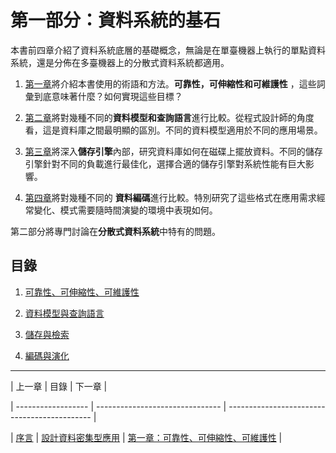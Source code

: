 # 第一部分：資料系統的基石 



本書前四章介紹了資料系統底層的基礎概念，無論是在單臺機器上執行的單點資料系統，還是分佈在多臺機器上的分散式資料系統都適用。



1. [第一章](ch1.md)將介紹本書使用的術語和方法。**可靠性，可伸縮性和可維護性** ，這些詞彙到底意味著什麼？如何實現這些目標？

2. [第二章](ch2.md)將對幾種不同的**資料模型和查詢語言**進行比較。從程式設計師的角度看，這是資料庫之間最明顯的區別。不同的資料模型適用於不同的應用場景。

3. [第三章](ch3.md)將深入**儲存引擎**內部，研究資料庫如何在磁碟上擺放資料。不同的儲存引擎針對不同的負載進行最佳化，選擇合適的儲存引擎對系統性能有巨大影響。

4. [第四章](ch4)將對幾種不同的 **資料編碼**進行比較。特別研究了這些格式在應用需求經常變化、模式需要隨時間演變的環境中表現如何。



第二部分將專門討論在**分散式資料系統**中特有的問題。







## 目錄





1. [可靠性、可伸縮性、可維護性](ch1.md)

2. [資料模型與查詢語言](ch2.md)

3. [儲存與檢索](ch3.md)

4. [編碼與演化](ch4.md) 









------



| 上一章             | 目錄                            | 下一章                                       |

| ------------------ | ------------------------------- | -------------------------------------------- |

| [序言](preface.md) | [設計資料密集型應用](README.md) | [第一章：可靠性、可伸縮性、可維護性](ch1.md) |
